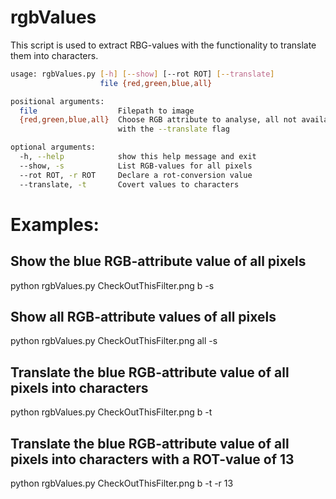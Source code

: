 # rgbValues
This script is used to extract RBG-values with the functionality to translate them into characters.

```bash
usage: rgbValues.py [-h] [--show] [--rot ROT] [--translate]
                    file {red,green,blue,all}

positional arguments:
  file                  Filepath to image
  {red,green,blue,all}  Choose RGB attribute to analyse, all not available
                        with the --translate flag

optional arguments:
  -h, --help            show this help message and exit
  --show, -s            List RGB-values for all pixels
  --rot ROT, -r ROT     Declare a rot-conversion value
  --translate, -t       Covert values to characters
```
# Examples:
## Show the blue RGB-attribute value of all pixels
python rgbValues.py CheckOutThisFilter.png b -s	

## Show all RGB-attribute values of all pixels
python rgbValues.py CheckOutThisFilter.png all -s

## Translate the blue RGB-attribute value of all pixels into characters
python rgbValues.py CheckOutThisFilter.png b -t

## Translate the blue RGB-attribute value of all pixels into characters with a ROT-value of 13
python rgbValues.py CheckOutThisFilter.png b -t -r 13
